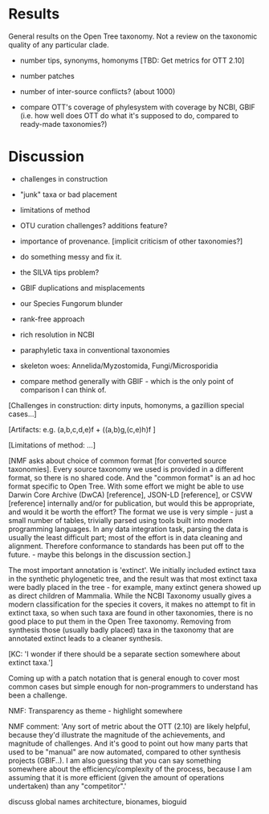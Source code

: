 
# Results
General results on the Open Tree taxonomy. Not a review on the taxonomic quality of any particular clade.

* number tips, synonyms, homonyms [TBD: Get metrics for OTT 2.10]
* number patches
* number of inter-source conflicts? (about 1000)

* compare OTT's coverage of phylesystem with coverage by NCBI, GBIF
  (i.e. how well does OTT do what it's supposed to do, compared to
  ready-made taxonomies?)




# Discussion

* challenges in construction
* "junk" taxa or bad placement
* limitations of method
* OTU curation challenges?  additions feature?


* importance of provenance.  [implicit criticism of other taxonomies?]
* do something messy and fix it.
* the SILVA tips problem?
* GBIF duplications and misplacements
* our Species Fungorum blunder
* rank-free approach

* rich resolution in NCBI
* paraphyletic taxa in conventional taxonomies

* skeleton woes: Annelida/Myzostomida, Fungi/Microsporidia

* compare method generally with GBIF - which is the only point of
  comparison I can think of.


[Challenges in construction: dirty inputs, homonyms, a gazillion special cases...]

[Artifacts: e.g. (a,b,c,d,e)f + ((a,b)g,(c,e)h)f ]

[Limitations of method: ...]

[NMF asks about choice of common format [for converted source
taxonomies].  Every source taxonomy we used is provided in a different
format, so there is no shared code.  And the "common format" is an ad
hoc format specific to Open Tree.  With some effort we might be able
to use Darwin Core Archive (DwCA) [reference], JSON-LD [reference], or
CSVW [reference] internally and/or for publication, but would this be
appropriate, and would it be worth the effort?  The format we use is
very simple - just a small number of tables, trivially parsed using
tools built into modern programming languages.  In any data
integration task, parsing the data is usually the least difficult
part; most of the effort is in data cleaning and alignment.  Therefore
conformance to standards has been put off to the future.  - maybe this
belongs in the discussion section.]


The most important annotation is 'extinct'.  We initially included
extinct taxa in the synthetic phylogenetic tree, and the result was
that most extinct taxa were badly placed in the tree - for example,
many extinct genera showed up as direct children of Mammalia.  While
the NCBI Taxonomy usually gives a modern classification for the
species it covers, it makes no attempt to fit in extinct taxa, so when
such taxa are found in other taxonomies, there is no good place to put
them in the Open Tree taxonomy.  Removing from synthesis those
(usually badly placed) taxa in the taxonomy that are annotated extinct
leads to a cleaner synthesis.

[KC: 'I wonder if there should be a separate section somewhere about extinct taxa.']

Coming up with a patch notation that is general enough to cover most
common cases but simple enough for non-programmers to understand has
been a challenge.

NMF: Transparency as theme - highlight somewhere

NMF comment:
'Any sort of metric about the OTT (2.10) are likely helpful, because
they'd illustrate the magnitude of the achievements, and magnitude of
challenges. And it's good to point out how many parts that used to be
"manual" are now automated, compared to other synthesis projects
(GBIF..). I am also guessing that you can say something somewhere
about the efficiency/complexity of the process, because I am assuming
that it is more efficient (given the amount of operations undertaken)
than any "competitor".'

discuss global names architecture, bionames, bioguid

